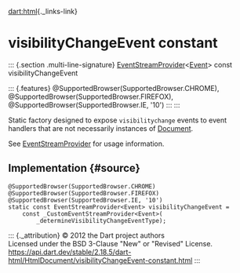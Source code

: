 [dart:html](../../dart-html/dart-html-library){._links-link}

visibilityChangeEvent constant
==============================

::: {.section .multi-line-signature}
[EventStreamProvider](../eventstreamprovider-class)\<[Event](../event-class)\>
const visibilityChangeEvent

::: {.features}
\@SupportedBrowser(SupportedBrowser.CHROME),
\@SupportedBrowser(SupportedBrowser.FIREFOX),
\@SupportedBrowser(SupportedBrowser.IE, \'10\')
:::
:::

Static factory designed to expose `visibilitychange` events to event
handlers that are not necessarily instances of
[Document](../document-class).

See [EventStreamProvider](../eventstreamprovider-class) for usage
information.

Implementation {#source}
--------------

``` {.language-dart data-language="dart"}
@SupportedBrowser(SupportedBrowser.CHROME)
@SupportedBrowser(SupportedBrowser.FIREFOX)
@SupportedBrowser(SupportedBrowser.IE, '10')
static const EventStreamProvider<Event> visibilityChangeEvent =
    const _CustomEventStreamProvider<Event>(
        _determineVisibilityChangeEventType);
```

::: {._attribution}
© 2012 the Dart project authors\
Licensed under the BSD 3-Clause \"New\" or \"Revised\" License.\
<https://api.dart.dev/stable/2.18.5/dart-html/HtmlDocument/visibilityChangeEvent-constant.html>
:::
